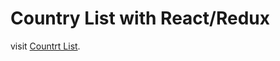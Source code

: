 # Country List with React/Redux

visit [Countrt List](http://countries-list-with-react-redux.surge.sh/).

